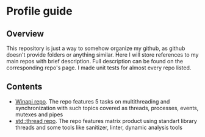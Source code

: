 # Profile guide
## Overview
This repository is just a way to somehow organize my github, as github doesn't provide folders or anything similar. Here I will store references to my main repos with brief description.
Full description can be found on the corresponding repo's page. I made unit tests for almost every repo listed. 
## Contents
* [Winapi repo](https://github.com/nikita-kasinski/os-lab). The repo features 5 tasks on multithreading and synchronization with such topics covered as threads, processes, events, mutexes and pipes
* [std::thread repo](https://github.com/nikita-kasinski/std-thread). The repo features matrix product using standart library threads and some tools like sanitizer, linter, dynamic analysis tools 
